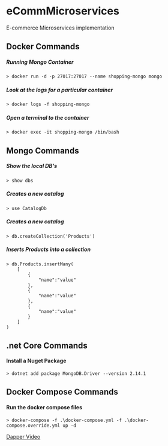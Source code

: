 # eCommMicroservices
E-commerce Microservices implementation


## Docker Commands
##### Running Mongo Container
`> docker run -d -p 27017:27017 --name shopping-mongo mongo` 

##### Look at the logs for a particular container
`> docker logs -f shopping-mongo`

##### Open a terminal to the container
`> docker exec -it shopping-mongo /bin/bash`


## Mongo Commands

##### Show the local DB's
`> show dbs`

##### Creates a new catalog
`> use CatalogDb`

##### Creates a new catalog
`> db.createCollection('Products')`

##### Inserts Products into a collection
```
> db.Products.insertMany(
    [
        {
            "name":"value"
        },
        {
            "name":"value"
        },
        {
            "name":"value"
        }
    ]
)
```

## .net Core Commands

#### Install a Nuget Package
`> dotnet add package MongoDB.Driver --version 2.14.1`

## Docker Compose Commands

#### Run the docker compose files
`> docker-compose -f .\docker-compose.yml -f .\docker-compose.override.yml up -d`

[Dapper Video](https://www.youtube.com/watch?v=dwMFg6uxQ0I)
